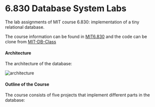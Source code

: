 6.830 Database System Labs
=========

The lab assignments of MIT course 6.830: implementation of a tiny relational database.

The course information can be found in [MIT6.830](https://ocw.mit.edu/courses/electrical-engineering-and-computer-science/6-830-database-systems-fall-2010/assignments/) and the code can be clone from [MIT-DB-Class](https://github.com/MIT-DB-Class/course-info-2018)

#### Architecture

The architecture of the database:

![architecture](E:\Repository\SimpleDatabase\architecture.jpg)

#### Outline of the Course

The course consists of five projects that implement different parts in the database:

